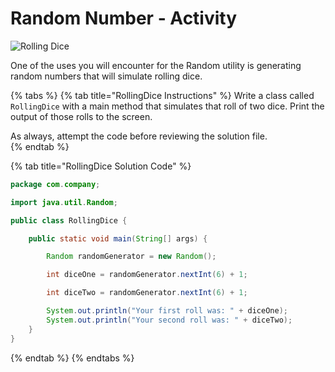 # Random Number - Activity

![Rolling Dice](../../../.gitbook/assets/image%20%28102%29.png)

One of the uses you will encounter for the Random utility is generating random numbers that will simulate rolling dice. 

{% tabs %}
{% tab title="RollingDice Instructions" %}
Write a class called `RollingDice` with a main method that simulates that roll of two dice. Print the output of those rolls to the screen. 

As always, attempt the code before reviewing the solution file.   
{% endtab %}

{% tab title="RollingDice Solution Code" %}
```java
package com.company;

import java.util.Random;

public class RollingDice {

    public static void main(String[] args) {

        Random randomGenerator = new Random();

        int diceOne = randomGenerator.nextInt(6) + 1;

        int diceTwo = randomGenerator.nextInt(6) + 1;

        System.out.println("Your first roll was: " + diceOne);
        System.out.println("Your second roll was: " + diceTwo);
    }
}
```
{% endtab %}
{% endtabs %}

